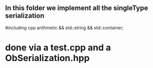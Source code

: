  ## In this folder we implement all the singleType serialization 
 #including cpp arithmetic && std::string && std::container;
 # done via a test.cpp and a ObSerialization.hpp
